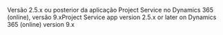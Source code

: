 <span data-ttu-id="ec156-101">Versão 2.5.x ou posterior da aplicação Project Service no Dynamics 365 (online), versão 9.x</span><span class="sxs-lookup"><span data-stu-id="ec156-101">Project Service app version 2.5.x or later on Dynamics 365 (online) version 9.x</span></span>

